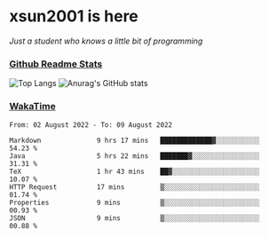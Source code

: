 # xsun2001 is here

*Just a student who knows a little bit of programming*

### [Github Readme Stats](https://github.com/anuraghazra/github-readme-stats)

![Top Langs](https://github-readme-stats.vercel.app/api/top-langs/?username=xsun2001&layout=compact&theme=radical) ![Anurag's GitHub stats](https://github-readme-stats.vercel.app/api?username=xsun2001&show_icons=true&theme=radical)

### [WakaTime](https://wakatime.com)

<!--START_SECTION:waka-->

```text
From: 02 August 2022 - To: 09 August 2022

Markdown              9 hrs 17 mins   █████████████▓░░░░░░░░░░░   54.23 %
Java                  5 hrs 22 mins   ███████▓░░░░░░░░░░░░░░░░░   31.31 %
TeX                   1 hr 43 mins    ██▓░░░░░░░░░░░░░░░░░░░░░░   10.07 %
HTTP Request          17 mins         ▒░░░░░░░░░░░░░░░░░░░░░░░░   01.74 %
Properties            9 mins          ▒░░░░░░░░░░░░░░░░░░░░░░░░   00.93 %
JSON                  9 mins          ▒░░░░░░░░░░░░░░░░░░░░░░░░   00.88 %
```

<!--END_SECTION:waka-->
